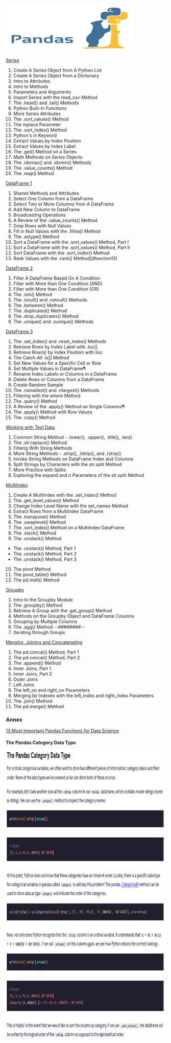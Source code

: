 <img src="images/pandas.jpeg" width="400" height="150" />

[Series](https://github.com/antonio-datahack/pandas/blob/main/notebooks/Series.ipynb)

1. Create A Series Object from A Python List
2. Create A Series Object from a Dictionary
3. Intro to Attributes
4. Intro to Methods
5. Parameters and Arguments
6. Import Series with the read_csv Method
7. The .head() and .tail() Methods
8. Python Built-In Functions
9. More Series Attributes
10. The .sort_values() Method
11. The inplace Parameter
12. The .sort_index() Method
13. Python's in Keyword
14. Extract Values by Index Position
15. Extract Values by Index Label
16. The .get() Method on a Series
17. Math Methods on Series Objects
18. The .idxmax() and .idxmin() Methods
19. The .value_counts() Method
20. The .map() Method

[DataFrame 1](https://github.com/antonio-datahack/pandas/blob/main/notebooks/DataFrames%201.ipynb)

1. Shared Methods and Attributes
2. Select One Column from a DataFrame
3. Select Two or More Columns from A DataFrame
4. Add New Column to DataFrame
5. Broadcasting Operations
6. A Review of the .value_counts() Method
7. Drop Rows with Null Values
8. Fill in Null Values with the .fillna() Method
9. The .astype() Method
10. Sort a DataFrame with the .sort_values() Method, Part I
11. Sort a DataFrame with the .sort_values() Method, Part II
12. Sort DataFrame with the .sort_index() Method
13. Rank Values with the .rank() Method](#section13)

[DataFrame 2](https://github.com/antonio-datahack/pandas/blob/main/notebooks/DataFrames%202.ipynb)

1. Filter A DataFrame Based On A Condition
2. Filter with More than One Condition (AND)
3. Filter with More than One Condition (OR)
4. The .isin() Method
5. The .isnull() and .notnull() Methods
6. The .between() Method
7. The .duplicated() Method
8. The .drop_duplicates() Method
9. The .unique() and .nunique() Methods

[DataFrame 3](https://github.com/antonio-datahack/pandas/blob/main/notebooks/DataFrames%203.ipynb)

1. The .set_index() and .reset_index() Methods
2. Retrieve Rows by Index Label with .loc[]
3. Retrieve Row(s) by Index Position with iloc
4. The Catch-All .ix[] Method
5. Set New Values for a Specific Cell or Row
6. Set Multiple Values in DataFrame¶
7. Rename Index Labels or Columns in a DataFrame
8. Delete Rows or Columns from a DataFrame
9. Create Random Sample
10. The .nsmallest() and .nlargest() Methods
11. Filtering with the where Method
12. The .query() Method
13. A Review of the .apply() Method on Single Columns¶
14. The .apply() Method with Row Values
15. The .copy() Method

[Working with Text Data](https://github.com/antonio-datahack/pandas/blob/main/notebooks/Working%20with%20Text%20Data.ipynb)

1. Common String Method - .lower(), .upper(), .title(), .len()
2. The .str.replace() Method
3. Filterig With String Methods
4. More String Methods - .strip(), .lstrip(), and .rstrip()
5. Invoke String Methods on DataFrame Index and Columns
6. Split Strings by Characters with the str.split Method
7. More Practice with Splits
8. Exploring the expand and n Parameters of the str.split Method

[MultiIndex](https://github.com/antonio-datahack/pandas/blob/main/notebooks/MultiIndex.ipynb)

1. Create A MultiIndex with the .set_index() Method
2. The .get_level_values() Method
3. Change Index Level Name with the set_names Method
4. Extract Rows from a MultiIndex DataFrame
5. The .transpose() Method
6. The .swaplevel() Method
7. The .sort_index() Method on a MultiIndex DataFrame
8. The .stack() Method
9. The .unstack() Method
  * The .unstack() Method, Part 1
  * The .unstack() Method, Part 2
  * The .unstack() Method, Part 3
10. The pivot Method
11. The pivot_table() Method
12. The pd.melt() Method

[Groupby](https://github.com/antonio-datahack/pandas/blob/main/notebooks/Groupby.ipynb)

1. Intro to the Groupby Module
2. The .groupby() Method
3. Retrieve A Group with the .get_group() Method
4. Methods on the Groupby Object and DataFrame Columns
5. Grouping by Multiple Columns
6. The .agg() Method --########--
7. Iterating through Groups

[Merging, Joining and Concatenating](https://github.com/antonio-datahack/pandas/blob/main/notebooks/Merging%2C%20Joining%20and%20Concatenating.ipynb)

1. The pd.concat() Method, Part 1
2. The pd.concat() Method, Part 2
3. The .append() Method
4. Inner Joins, Part 1
5. Inner Joins, Part 2
6. Outer Joins
7. Left Joins
8. The left_on and right_on Parameters
9. Merging by Indexes with the left_index and right_index Parameters
10. The .join() Method
11. The pd.merge() Method

### Annex

[13 Most Important Pandas Functions for Data Science](https://www.analyticsvidhya.com/blog/2021/05/pandas-functions-13-most-important/)


#### The Pandas Category Data Type

<img src="images/the_pandas_category_data_type.png" width="1400" height="900" />
